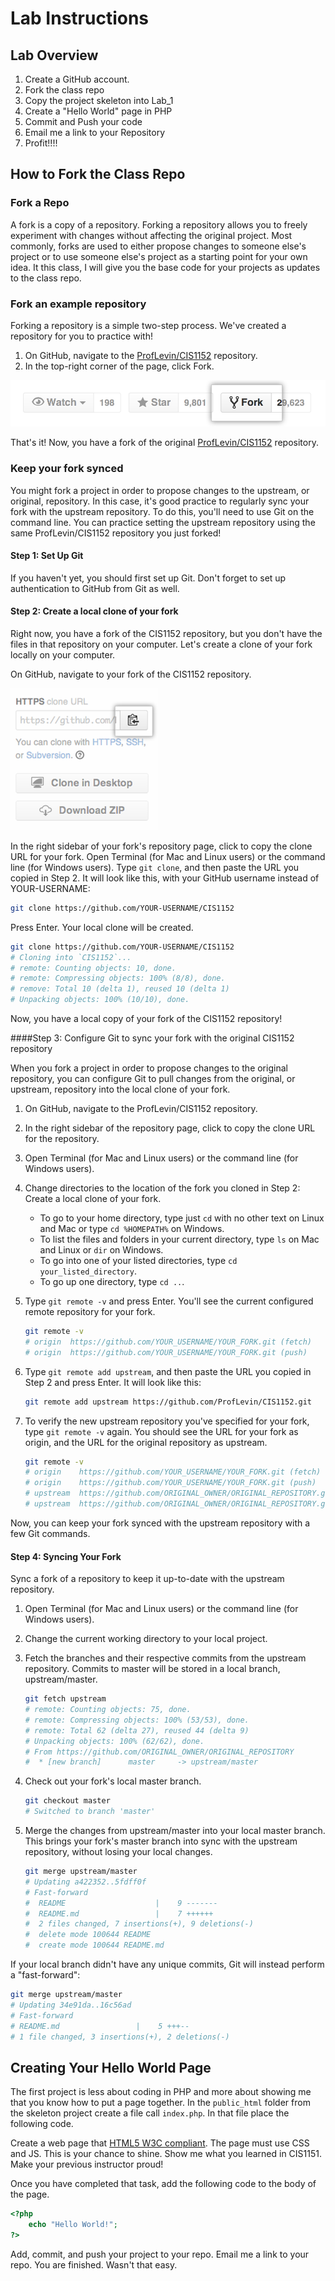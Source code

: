# Lab Instructions

<!--TOC-->

## Lab Overview
1. Create a GitHub account.
2. Fork the class repo
3. Copy the project skeleton into Lab_1
4. Create a "Hello World" page in PHP
5. Commit and Push your code
6. Email me a link to your Repository
7. Profit!!!!

## How to Fork the Class Repo

### Fork a Repo
A fork is a copy of a repository. Forking a repository allows you to freely experiment with changes without affecting the original project. Most commonly, forks are used to either propose changes to someone else's project or to use someone else's project as a starting point for your own idea.
It this class, I will give you the base code for your projects as updates to the class repo.

### Fork an example repository

Forking a repository is a simple two-step process. We've created a repository for you to practice with!

1. On GitHub, navigate to the [ProfLevin/CIS1152](https://github.com/ProfLevin/CIS1152) repository.
2. In the top-right corner of the page, click Fork.

![Fork Button](../../Class_Notes/Class_1/images/fork_button.jpg)

That's it! Now, you have a fork of the original [ProfLevin/CIS1152](https://github.com/ProfLevin/CIS1152) repository.

### Keep your fork synced

You might fork a project in order to propose changes to the upstream, or original, repository. In this case, it's good practice to regularly sync your fork with the upstream repository. To do this, you'll need to use Git on the command line. You can practice setting the upstream repository using the same ProfLevin/CIS1152 repository you just forked!

#### Step 1: Set Up Git

If you haven't yet, you should first set up Git. Don't forget to set up authentication to GitHub from Git as well.

#### Step 2: Create a local clone of your fork

Right now, you have a fork of the CIS1152 repository, but you don't have the files in that repository on your computer. Let's create a clone of your fork locally on your computer.

On GitHub, navigate to your fork of the CIS1152 repository.

![Clone Repo Button](../../Class_Notes/Class_1/images/clone-repo-clone-url-button.png)

In the right sidebar of your fork's repository page, click  to copy the clone URL for your fork.
Open Terminal (for Mac and Linux users) or the command line (for Windows users).
Type `git clone`, and then paste the URL you copied in Step 2. It will look like this, with your GitHub username instead of YOUR-USERNAME:

```bash
git clone https://github.com/YOUR-USERNAME/CIS1152
```

Press Enter. Your local clone will be created.

```bash
git clone https://github.com/YOUR-USERNAME/CIS1152
# Cloning into `CIS1152`...
# remote: Counting objects: 10, done.
# remote: Compressing objects: 100% (8/8), done.
# remove: Total 10 (delta 1), reused 10 (delta 1)
# Unpacking objects: 100% (10/10), done.
```

Now, you have a local copy of your fork of the CIS1152 repository!

####Step 3: Configure Git to sync your fork with the original CIS1152 repository

When you fork a project in order to propose changes to the original repository, you can configure Git to pull changes from the original, or upstream, repository into the local clone of your fork.

1. On GitHub, navigate to the ProfLevin/CIS1152 repository.
2. In the right sidebar of the repository page, click  to copy the clone URL for the repository.
3. Open Terminal (for Mac and Linux users) or the command line (for Windows users).
4. Change directories to the location of the fork you cloned in Step 2: Create a local clone of your fork.
    - To go to your home directory, type just `cd`  with no other text on Linux and Mac or type `cd %HOMEPATH%` on Windows.
    - To list the files and folders in your current directory, type `ls` on Mac and Linux or `dir` on Windows.
    - To go into one of your listed directories, type `cd your_listed_directory`.
    - To go up one directory, type `cd ..`.

5. Type `git remote -v` and press Enter. You'll see the current configured remote repository for your fork.

    ```bash
    git remote -v
    # origin  https://github.com/YOUR_USERNAME/YOUR_FORK.git (fetch)
    # origin  https://github.com/YOUR_USERNAME/YOUR_FORK.git (push)
    ```

6. Type `git remote add upstream`, and then paste the URL you copied in Step 2 and press Enter. It will look like this:

    ```bash
    git remote add upstream https://github.com/ProfLevin/CIS1152.git
    ```

7. To verify the new upstream repository you've specified for your fork, type `git remote -v` again. You should see the URL for your fork as origin, and the URL for the original repository as upstream.

    ```bash
    git remote -v
    # origin    https://github.com/YOUR_USERNAME/YOUR_FORK.git (fetch)
    # origin    https://github.com/YOUR_USERNAME/YOUR_FORK.git (push)
    # upstream  https://github.com/ORIGINAL_OWNER/ORIGINAL_REPOSITORY.git (fetch)
    # upstream  https://github.com/ORIGINAL_OWNER/ORIGINAL_REPOSITORY.git (push)
    ```

Now, you can keep your fork synced with the upstream repository with a few Git commands.

#### Step 4: Syncing Your Fork
Sync a fork of a repository to keep it up-to-date with the upstream repository.

1. Open Terminal (for Mac and Linux users) or the command line (for Windows users).
2. Change the current working directory to your local project.
3. Fetch the branches and their respective commits from the upstream repository. Commits to master will be stored in a local branch, upstream/master.

    ```bash
    git fetch upstream
    # remote: Counting objects: 75, done.
    # remote: Compressing objects: 100% (53/53), done.
    # remote: Total 62 (delta 27), reused 44 (delta 9)
    # Unpacking objects: 100% (62/62), done.
    # From https://github.com/ORIGINAL_OWNER/ORIGINAL_REPOSITORY
    #  * [new branch]      master     -> upstream/master
    ```

4. Check out your fork's local master branch.

    ```bash
    git checkout master
    # Switched to branch 'master'
    ```

5. Merge the changes from upstream/master into your local master branch. This brings your fork's master branch into sync with the upstream repository, without losing your local changes.

    ```bash
    git merge upstream/master
    # Updating a422352..5fdff0f
    # Fast-forward
    #  README                    |    9 -------
    #  README.md                 |    7 ++++++
    #  2 files changed, 7 insertions(+), 9 deletions(-)
    #  delete mode 100644 README
    #  create mode 100644 README.md
    ```

If your local branch didn't have any unique commits, Git will instead perform a "fast-forward":

```bash
git merge upstream/master
# Updating 34e91da..16c56ad
# Fast-forward
# README.md                 |    5 +++--
# 1 file changed, 3 insertions(+), 2 deletions(-)
```
## Creating Your Hello World Page

The first project is less about coding in PHP and more about showing me that you know how to put a page together. In the `public_html` folder from the skeleton project create a file call `index.php`. In that file place the following code.

Create a web page that [HTML5 W3C compliant](http://validator.w3.org). The page must use CSS and JS. This is your chance to shine. Show me what you learned in CIS1151. Make your previous instructor proud!

Once you have completed that task, add the following code to the body of the page.

```php
<?php
    echo "Hello World!";
?>
```

Add, commit, and push your project to your repo. Email me a link to your repo. You are finished. Wasn't that easy.
